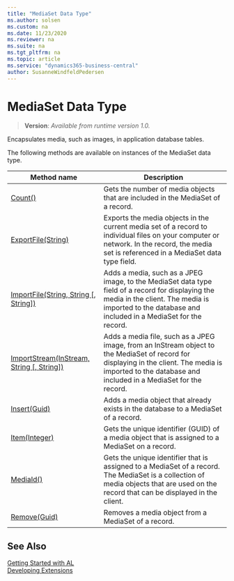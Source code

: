 ```yaml
---
title: "MediaSet Data Type"
ms.author: solsen
ms.custom: na
ms.date: 11/23/2020
ms.reviewer: na
ms.suite: na
ms.tgt_pltfrm: na
ms.topic: article
ms.service: "dynamics365-business-central"
author: SusanneWindfeldPedersen
---
```

[//]: # (START>DO_NOT_EDIT)
[//]: # (IMPORTANT:Do not edit any of the content between here and the END>DO_NOT_EDIT.)
[//]: # (Any modifications should be made in the .xml files in the ModernDev repo.)
# MediaSet Data Type
> **Version**: _Available from runtime version 1.0._

Encapsulates media, such as images, in application database tables.



The following methods are available on instances of the MediaSet data type.

|Method name|Description|
|-----------|-----------|
|[Count()](mediaset-count-method.md)|Gets the number of media objects that are included in the MediaSet of a record.|
|[ExportFile(String)](mediaset-exportfile-method.md)|Exports the media objects in the current media set of a record to individual files on your computer or network. In the record, the media set is referenced in a MediaSet data type field.|
|[ImportFile(String, String [, String])](mediaset-importfile-method.md)|Adds a media, such as a JPEG image, to the MediaSet data type field of a record for displaying the media in the client. The media is imported to the database and included in a MediaSet for the record.|
|[ImportStream(InStream, String [, String])](mediaset-importstream-method.md)|Adds a media file, such as a JPEG image, from an InStream object to the MediaSet of record for displaying in the client. The media is imported to the database and included in a MediaSet for the record.|
|[Insert(Guid)](mediaset-insert-method.md)|Adds a media object that already exists in the database to a MediaSet of a record.|
|[Item(Integer)](mediaset-item-method.md)|Gets the unique identifier (GUID) of a media object that is assigned to a MediaSet on a record.|
|[MediaId()](mediaset-mediaid-method.md)|Gets the unique identifier that is assigned to a MediaSet of a record. The MediaSet is a collection of media objects that are used on the record that can be displayed in the client.|
|[Remove(Guid)](mediaset-remove-method.md)|Removes a media object from a MediaSet of a record.|

[//]: # (IMPORTANT: END>DO_NOT_EDIT)
## See Also  
[Getting Started with AL](../../devenv-get-started.md)  
[Developing Extensions](../../devenv-dev-overview.md)  